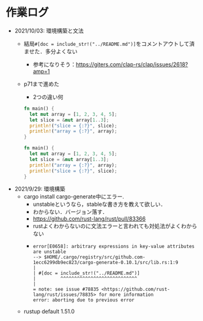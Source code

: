 # 作業ログ

- 2021/10/03: 環境構築と文法
  - 結局`#[doc = include_str!("../README.md")]`をコメントアウトして済ませた．多分よくない
    - 参考になりそう：https://giters.com/clap-rs/clap/issues/2618?amp=1
  - p71まで進めた
    - 2つの違い何
    ```Rust
    fn main() {
      let mut array = [1, 2, 3, 4, 5];
      let slice = &mut array[1..3];
      println!("slice = {:?}", slice);
      println!("array = {:?}", array);
    }
    ```

    ```Rust
    fn main() {
      let mut array = [1, 2, 3, 4, 5];
      let slice = &mut array[1..3];
      println!("array = {:?}", array);
      println!("slice = {:?}", slice);
    }
    ```
- 2021/9/29: 環境構築
  - cargo install cargo-generate中にエラー.
    - unstableというなら，stableな書き方を教えて欲しい．
    - わからない．バージョン落す．
    - https://github.com/rust-lang/rust/pull/83366
    - rustよくわからないのに文法エラーと言われても対処法がよくわからない
    - ```
      error[E0658]: arbitrary expressions in key-value attributes are unstable
      --> $HOME/.cargo/registry/src/github.com-1ecc6299db9ec823/cargo-generate-0.10.1/src/lib.rs:1:9
      |
      | #[doc = include_str!("../README.md")]
      |         ^^^^^^^^^^^^^^^^^^^^^^^^^^^^
      |
      = note: see issue #78835 <https://github.com/rust-lang/rust/issues/78835> for more information
      error: aborting due to previous error
      ```
  - rustup default 1.51.0